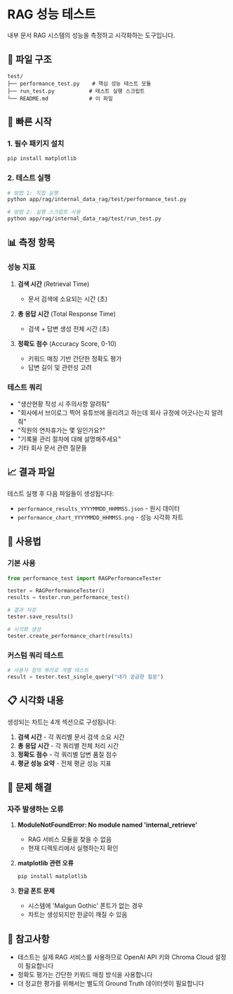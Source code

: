 # RAG 성능 테스트

내부 문서 RAG 시스템의 성능을 측정하고 시각화하는 도구입니다.

## 📁 파일 구조

```
test/
├── performance_test.py    # 핵심 성능 테스트 모듈
├── run_test.py           # 테스트 실행 스크립트
└── README.md             # 이 파일
```

## 🚀 빠른 시작

### 1. 필수 패키지 설치
```bash
pip install matplotlib
```

### 2. 테스트 실행
```bash
# 방법 1: 직접 실행
python app/rag/internal_data_rag/test/performance_test.py

# 방법 2: 실행 스크립트 사용
python app/rag/internal_data_rag/test/run_test.py
```

## 📊 측정 항목

### 성능 지표
1. **검색 시간** (Retrieval Time)
   - 문서 검색에 소요되는 시간 (초)
   
2. **총 응답 시간** (Total Response Time)
   - 검색 + 답변 생성 전체 시간 (초)
   
3. **정확도 점수** (Accuracy Score, 0-10)
   - 키워드 매칭 기반 간단한 정확도 평가
   - 답변 길이 및 관련성 고려

### 테스트 쿼리
- "생산현황 작성 시 주의사항 알려줘"
- "회사에서 브이로그 찍어 유튜브에 올리려고 하는데 회사 규정에 어긋나는지 알려줘"
- "직원의 연차휴가는 몇 일인가요?"
- "기록물 관리 절차에 대해 설명해주세요"
- 기타 회사 문서 관련 질문들

## 📈 결과 파일

테스트 실행 후 다음 파일들이 생성됩니다:

- `performance_results_YYYYMMDD_HHMMSS.json` - 원시 데이터
- `performance_chart_YYYYMMDD_HHMMSS.png` - 성능 시각화 차트

## 🔧 사용법

### 기본 사용
```python
from performance_test import RAGPerformanceTester

tester = RAGPerformanceTester()
results = tester.run_performance_test()

# 결과 저장
tester.save_results()

# 시각화 생성
tester.create_performance_chart(results)
```

### 커스텀 쿼리 테스트
```python
# 사용자 정의 쿼리로 개별 테스트
result = tester.test_single_query("내가 궁금한 질문")
```

## 📋 시각화 내용

생성되는 차트는 4개 섹션으로 구성됩니다:

1. **검색 시간** - 각 쿼리별 문서 검색 소요 시간
2. **총 응답 시간** - 각 쿼리별 전체 처리 시간
3. **정확도 점수** - 각 쿼리별 답변 품질 점수
4. **평균 성능 요약** - 전체 평균 성능 지표

## 🚨 문제 해결

### 자주 발생하는 오류

1. **ModuleNotFoundError: No module named 'internal_retrieve'**
   - RAG 서비스 모듈을 찾을 수 없음
   - 현재 디렉토리에서 실행하는지 확인

2. **matplotlib 관련 오류**
   ```bash
   pip install matplotlib
   ```

3. **한글 폰트 문제**
   - 시스템에 'Malgun Gothic' 폰트가 없는 경우
   - 차트는 생성되지만 한글이 깨질 수 있음

## 📝 참고사항

- 테스트는 실제 RAG 서비스를 사용하므로 OpenAI API 키와 Chroma Cloud 설정이 필요합니다
- 정확도 평가는 간단한 키워드 매칭 방식을 사용합니다
- 더 정교한 평가를 위해서는 별도의 Ground Truth 데이터셋이 필요합니다
